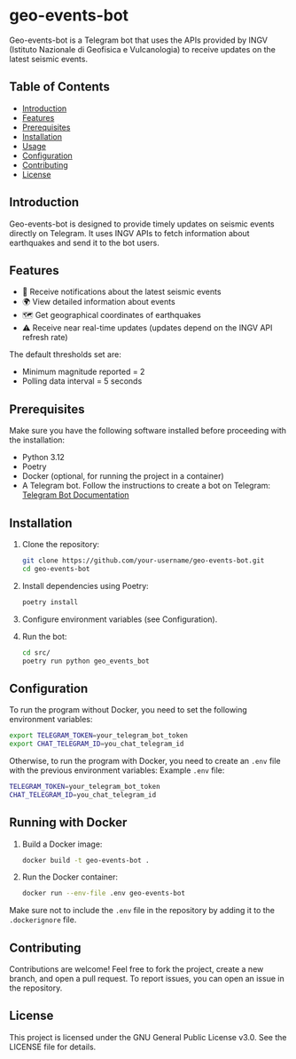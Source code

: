 # geo-events-bot

Geo-events-bot is a Telegram bot that uses the APIs provided by INGV (Istituto Nazionale di Geofisica e Vulcanologia) to
receive updates on the latest seismic events.

## Table of Contents

- [Introduction](#introduction)
- [Features](#features)
- [Prerequisites](#prerequisites)
- [Installation](#installation)
- [Usage](#usage)
- [Configuration](#configuration)
- [Contributing](#contributing)
- [License](#license)

## Introduction

Geo-events-bot is designed to provide timely updates on seismic events directly on Telegram. It uses INGV APIs to fetch
information about earthquakes and send it to the bot users.

## Features

- 📅 Receive notifications about the latest seismic events
- 🌍 View detailed information about events
- 🗺️ Get geographical coordinates of earthquakes
- ⚠️ Receive near real-time updates (updates depend on the INGV API refresh rate)

The default thresholds set are:
- Minimum magnitude reported = 2
- Polling data interval = 5 seconds

## Prerequisites

Make sure you have the following software installed before proceeding with the installation:

- Python 3.12
- Poetry
- Docker (optional, for running the project in a container)
- A Telegram bot. Follow the instructions to create a bot on
  Telegram: [Telegram Bot Documentation](https://core.telegram.org/bots/tutorial)

## Installation

1. Clone the repository:

   ```bash
   git clone https://github.com/your-username/geo-events-bot.git
   cd geo-events-bot
2. Install dependencies using Poetry:

   ```bash
   poetry install

3. Configure environment variables (see Configuration).

4. Run the bot:

   ```bash
   cd src/
   poetry run python geo_events_bot

## Configuration

To run the program without Docker, you need to set the following environment variables:

   ```bash
   export TELEGRAM_TOKEN=your_telegram_bot_token
   export CHAT_TELEGRAM_ID=you_chat_telegram_id
   ```

Otherwise, to run the program with Docker, you need to create an `.env` file with the previous environment variables:
Example `.env` file:

   ```bash
   TELEGRAM_TOKEN=your_telegram_bot_token
   CHAT_TELEGRAM_ID=you_chat_telegram_id
   ```

## Running with Docker
1. Build a Docker image:

   ```bash
   docker build -t geo-events-bot .
   ```
2. Run the Docker container:

   ```bash
   docker run --env-file .env geo-events-bot
   ```

Make sure not to include the `.env` file in the repository by adding it to the `.dockerignore` file.

## Contributing
Contributions are welcome! Feel free to fork the project, create a new branch, and open a pull request. To report issues, you can open an issue in the repository.

## License
This project is licensed under the GNU General Public License v3.0. See the LICENSE file for details.
